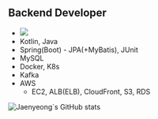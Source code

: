 ## Backend Developer
* <img src="https://img.shields.io/badge/Kotlin-7F52FF?style=flat&logo=Kotlin&logoColor=white"/>
* Kotlin, Java
* Spring(Boot) - JPA(+MyBatis), JUnit
* MySQL
* Docker, K8s
* Kafka
* AWS
  * EC2, ALB(ELB), CloudFront, S3, RDS

<!--
**jaenyeong/jaenyeong** is a ✨ _special_ ✨ repository because its `README.md` (this file) appears on your GitHub profile.

Here are some ideas to get you started:

- 🔭 I’m currently working on ...
- 🌱 I’m currently learning ...
- 👯 I’m looking to collaborate on ...
- 🤔 I’m looking for help with ...
- 💬 Ask me about ...
- 📫 How to reach me: ...
- 😄 Pronouns: ...
- ⚡ Fun fact: ...
-->


![Jaenyeong`s GitHub stats](https://github-readme-stats.vercel.app/api?username=jaenyeong&show_icons=true&theme=solarized-dark)

